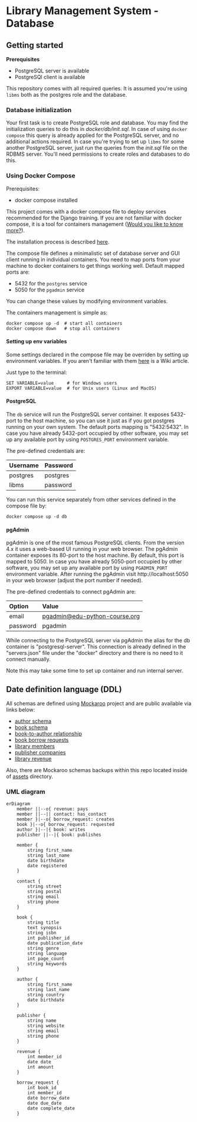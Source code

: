 # Library Management System - Database

[//]: # (todo: brief project description)

## Getting started

**Prerequisites**

- PostgreSQL server is available
- PostgreSQl client is available

This repository comes with all required queries. It is assumed you're using
`libms` both as the postgres role and the database.

### Database initialization

Your first task is to create PostgreSQL role and database. You may find the
initialization queries to do this in *docker/db/init.sql*. In case of using
`docker compose` this query is already applied for the PostgreSQL server,
and no additional actions required. In case you're trying to set up `libms`
for some another PostgreSQL server, just run the queries from the *init.sql*
file on the RDBMS server. You'll need permissions to create roles and databases
to do this.

### Using Docker Compose

Prerequisites:

- docker compose installed

This project comes with a docker compose file to deploy services recommended
for the Django training. If you are not familiar with docker compose, it is
a tool for containers management
([Would you like to know more?](https://docs.docker.com/compose/)).

The installation process is described
[here](https://docs.docker.com/compose/install/).

The compose file defines a minimalistic set of database server and GUI client
running in individual containers. You need to map ports from your machine to
docker containers to get things working well. Default mapped ports are:

- 5432 for the `postgres` service
- 5050 for the `pgadmin` service

You can change these values by modifying environment variables.

The containers management is simple as:

```shell
docker compose up -d  # start all containers
docker compose down   # stop all containers
```

#### Setting up env variables

Some settings declared in the compose file may be overriden by setting up
environment variables. If you aren't familiar with them
[here](https://en.wikipedia.org/wiki/Environment_variable) is a Wiki article.

Just type to the terminal:

```shell
SET VARIABLE=value     # for Windows users
EXPORT VARIABLE=value  # for Unix users (Linux and MacOS)
```

#### PostgreSQL

The `db` service will run the PostgreSQL server container. It exposes 5432-port
to the host machine, so you can use it just as if you got postgres running on
your own system. The default ports mapping is "5432:5432". In case you have
already 5432-port occupied by other software, you may set up any available port
by using `POSTGRES_PORT` environment variable.

The pre-defined credentials are:

| Username | Password |
|:---------|:---------|
| postgres | postgres |
| libms    | password |

You can run this service separately from other services defined in the compose
file by:

```shell
docker compose up -d db
```

#### pgAdmin

pgAdmin is one of the most famous PostgreSQL clients. From the version 4.x it
uses a web-based UI running in your web browser. The pgAdmin container exposes
its 80-port to the host machine. By default, this port is mapped to 5050. In
case you have already 5050-port occupied by other software, you may set up any
available port by using `PGADMIN_PORT` environment variable. After running
the pgAdmin visit http://localhost:5050 in your web browser (adjust the port
number if needed).

The pre-defined credentials to connect pgAdmin are:

| Option   | Value                         |
|:---------|:------------------------------|
| email    | pgadmin@edu-python-course.org |
| password | pgadmin                       | 

While connecting to the PostgreSQL server via pgAdmin the alias for the db
container is "postgresql-server". This connection is already defined in the
"servers.json" file under the "docker" directory and there is no need to it
connect manually.

Note this may take some time to set up container and run internal server.

## Date definition language (DDL)

All schemas are defined using [Mockaroo](https://www.mockaroo.com) project
and are public available via links below:

- [author schema](https://www.mockaroo.com/e7c9c060)
- [book schema](https://www.mockaroo.com/76947240)
- [book-to-author relationship](https://www.mockaroo.com/ed78c070)
- [book borrow requests](https://www.mockaroo.com/e2412b20)
- [library members](https://www.mockaroo.com/25dd2fd0)
- [publisher companies](https://www.mockaroo.com/4ff4ce30)
- [library revenue](https://www.mockaroo.com/b8a021b0)

Also, there are Mockaroo schemas backups within this repo located inside of
[assets](./assets/mockaroo) directory.

### UML diagram

```mermaid
erDiagram
    member ||--o{ revenue: pays
    member ||--|| contact: has_contact
    member }|--o{ borrow_request: creates
    book }|--o{ borrow_request: requested
    author }|--|{ book: writes
    publisher ||--|{ book: publishes

    member {
        string first_name
        string last_name
        date birthdate
        date registered
    }
    
    contact {
        string street
        string postal
        string email
        string phone
    }

    book {
        string title
        text synopsis
        string isbn
        int publisher_id
        date publication_date
        string genre
        string language
        int page_count
        string keywords
    }

    author {
        string first_name
        string last_name
        string country
        date birthdate
    }

    publisher {
        string name
        string website
        string email
        string phone
    }

    revenue {
        int member_id
        date date
        int amount
    }

    borrow_request {
        int book_id
        int member_id
        date borrow_date
        date due_date
        date complete_date
    }
```
